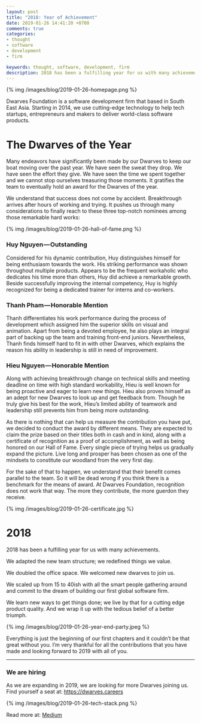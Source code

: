 ```yaml
---
layout: post
title: "2018: Year of Achievement"
date: 2019-01-26 14:41:20 +0700
comments: true
categories: 
- thought
- software
- development
- firm

keywords: thought, software, development, firm
description: 2018 has been a fulfilling year for us with many achievements and we're very thankful for all the contributions that you have made.
---
```


{% img /images/blog/2019-01-26-homepage.png %}

Dwarves Foundation is a software development firm that based in South East Asia. Starting in 2014, we use cutting-edge technology to help tech startups, entrepreneurs and makers to deliver world-class software products.

# The Dwarves of the Year
Many endeavors have significantly been made by our Dwarves to keep our boat moving over the past year. We have seen the sweat they drop. We have seen the effort they give. We have seen the time we spent together and we cannot stop ourselves treasuring those moments. It gratifies the team to eventually hold an award for the Dwarves of the year.

We understand that success does not come by accident. Breakthrough arrives after hours of working and trying. It pushes us through many considerations to finally reach to these three top-notch nominees among those remarkable hard works:

{% img /images/blog/2019-01-26-hall-of-fame.png %}

### Huy Nguyen — Outstanding

Considered for his dynamic contribution, Huy distinguishes himself for being enthusiasm towards the work. His striking performance was shown throughout multiple products. Appears to be the frequent workaholic who dedicates his time more than others, Huy did achieve a remarkable growth. 
Beside successfully improving the internal competency, Huy is highly recognized for being a dedicated trainer for interns and co-workers.

### Thanh Pham — Honorable Mention

Thanh differentiates his work performance during the process of development which assigned him the superior skills on visual and animation. Apart from being a devoted employee, he also plays an integral part of backing up the team and training front-end juniors. 
Nevertheless, Thanh finds himself hard to fit in with other Dwarves, which explains the reason his ability in leadership is still in need of improvement.

### Hieu Nguyen — Honorable Mention

Along with achieving breakthrough change on technical skills and meeting deadline on time with high standard workability, Hieu is well known for being proactive and eager to learn new things. Hieu also proves himself as an adept for new Dwarves to look up and get feedback from. 
Though he truly give his best for the work, Hieu’s limited ability of teamwork and leadership still prevents him from being more outstanding.

As there is nothing that can help us measure the contribution you have put, we decided to conduct the award by different means. They are expected to claim the prize based on their titles both in cash and in kind, along with a certificate of recognition as a proof of accomplishment, as well as being honored on our Hall of Fame. Every single piece of trying helps us gradually expand the picture. Live long and prosper has been chosen as one of the mindsets to constitute our woodland from the very first day.

For the sake of that to happen, we understand that their benefit comes parallel to the team. So it will be dead wrong if you think there is a benchmark for the means of award. At Dwarves Foundation, recognition does not work that way. The more they contribute, the more guerdon they receive.

{% img /images/blog/2019-01-26-certificate.jpg %}

# 2018

2018 has been a fulfilling year for us with many achievements.

We adapted the new team structure; we redefined things we value.

We doubled the office space. We welcomed new dwarves to join us.

We scaled up from 15 to 40ish with all the smart people gathering around and commit to the dream of building our first global software firm.

We learn new ways to get things done; we live by that for a cutting edge product quality. And we wrap it up with the tedious belief of a better triumph.

{% img /images/blog/2019-01-26-year-end-party.jpeg %}

Everything is just the beginning of our first chapters and it couldn’t be that great without you. I’m very thankful for all the contributions that you have made and looking forward to 2019 with all of you.

---

### We are hiring

As we are expanding in 2019, we are looking for more Dwarves joining us. Find yourself a seat at: https://dwarves.careers

{% img /images/blog/2019-01-26-tech-stack.png %}

Read more at: [Medium](http://bit.ly/dwarves-foundation-2018)